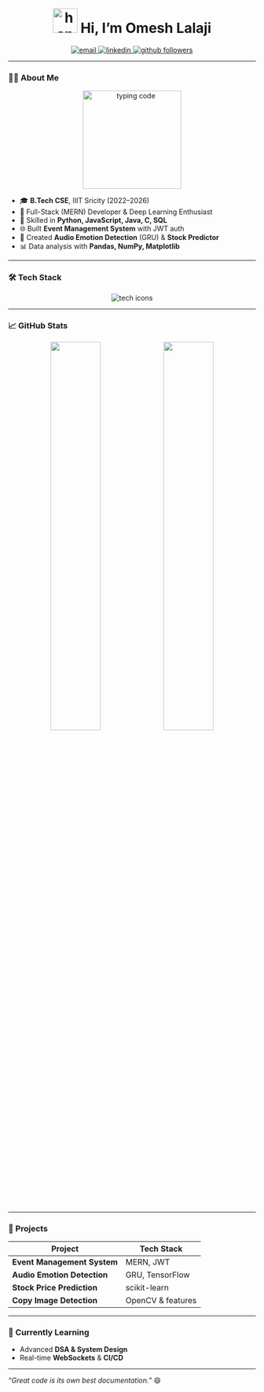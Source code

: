 <h1 align="center">
  <img src="https://media.giphy.com/media/3o6ZsZZ7US4upBS0Mg/giphy.gif" width="50" alt="handshake"/>  
  Hi, I’m Omesh Lalaji
</h1>

<p align="center">
  <a href="mailto:ol752274@gmail.com">
    <img src="https://img.shields.io/badge/Email-ol752274@gmail.com-red?style=flat-square&logo=gmail" alt="email"/>
  </a>
  <a href="https://linkedin.com/in/omesh-lalaji">
    <img src="https://img.shields.io/badge/LinkedIn-Omesh%20Lalaji-blue?style=flat-square&logo=linkedin" alt="linkedin"/>
  </a>
  <a href="https://github.com/ol752274">
    <img src="https://img.shields.io/github/followers/ol752274?label=Follow&style=social" alt="github followers"/>
  </a>
</p>

---

### 👨‍💻 About Me

<p align="center">
  <img src="https://media.giphy.com/media/13HgwGsXF0aiGY/giphy.gif" width="200" alt="typing code"/>
</p>

- 🎓 **B.Tech CSE**, IIIT Sricity (2022–2026)  
- 💼 Full-Stack (MERN) Developer & Deep Learning Enthusiast  
- 🔧 Skilled in **Python, JavaScript, Java, C, SQL**  
- 🌐 Built **Event Management System** with JWT auth  
- 🤖 Created **Audio Emotion Detection** (GRU) & **Stock Predictor**  
- 📊 Data analysis with **Pandas, NumPy, Matplotlib**  

---

### 🛠️ Tech Stack

<p align="center">
  <img src="https://skillicons.dev/icons?i=python,js,java,c,sql,html,css,react,nodejs,express,mongodb,tensorflow,keras,pandas,numpy,git,github,vscode,linux" alt="tech icons"/>
</p>

---

### 📈 GitHub Stats

<p align="center">
  <img src="https://github-readme-stats.vercel.app/api?username=ol752274&show_icons=true&theme=tokyonight&count_private=true" width="45%"/>
  <img src="https://github-readme-stats.vercel.app/api/top-langs/?username=ol752274&layout=compact&theme=tokyonight" width="45%"/>
</p>

---

### 🚀 Projects

| Project                     | Tech Stack        |
| --------------------------- | ----------------- |
| **Event Management System** | MERN, JWT         |
| **Audio Emotion Detection** | GRU, TensorFlow   |
| **Stock Price Prediction**  | scikit-learn      |
| **Copy Image Detection**    | OpenCV & features |

---

### 🌱 Currently Learning

- Advanced **DSA & System Design**  
- Real-time **WebSockets** & **CI/CD**

---

_“Great code is its own best documentation.”_ 😄  
